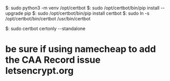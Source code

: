 $: sudo python3 -m venv /opt/certbot
$: sudo /opt/certbot/bin/pip install --upgrade pip
$: sudo /opt/certbot/bin/pip install certbot
$: sudo ln -s /opt/certbot/bin/certbot /usr/bin/certbot

$: sudo certbot certonly --standalone

# be sure if using namecheap to add the CAA Record issue letsencrypt.org
